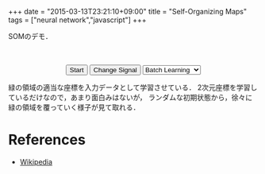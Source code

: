 +++
date = "2015-03-13T23:21:10+09:00"
title = "Self-Organizing Maps"
tags = ["neural network","javascript"]
+++

SOMのデモ．

<script src="https://cdn.rawgit.com/peakbook/neuralnets_demo/v1.0/assets/easeljs-0.8.0.min.js"></script>
<script src="https://cdn.rawgit.com/peakbook/neuralnets_demo/v1.0/assets/som.js"></script>
<script src="https://cdn.rawgit.com/peakbook/neuralnets_demo/v1.0/assets/som_demo.js"></script>
</head>
<body onload="init()" >
<center>
    <canvas id="Field" width="400" height="400"></canvas>
    <br>
    <br>
    <form>
        <input type="button" id="button_learn" value="Start" onclick="onclick_StartStop()">
        <input type="button" id="button_change" value="Change Signal" onclick="ChangeSignal()">
        <select id="learning_mode" onChange="onChange_LearningMode()">
            <option value="Batch">Batch Learning</option>
            <option value="Online">Online Learning</option>
        </select>
    </form>
</center>

緑の領域の適当な座標を入力データとして学習させている．
2次元座標を学習しているだけなので，あまり面白みはないが，
ランダムな初期状態から，徐々に緑の領域を覆っていく様子が見て取れる．

# References
- [Wikipedia](http://en.wikipedia.org/wiki/Self-organizing_map)

